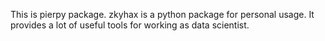 This is pierpy package.
zkyhax is a python package for personal usage.
It provides a lot of useful tools for working as data scientist.